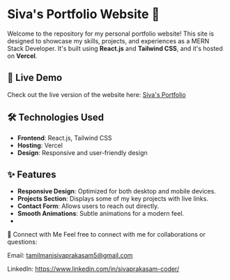 # Siva's Portfolio Website 🌟

Welcome to the repository for my personal portfolio website! This site is designed to showcase my skills, projects, and experiences as a MERN Stack Developer. It's built using **React.js** and **Tailwind CSS**, and it's hosted on **Vercel**.

## 🚀 Live Demo
Check out the live version of the website here: [Siva's Portfolio](https://siva-dun.vercel.app/)

## 🛠️ Technologies Used
- **Frontend**: React.js, Tailwind CSS
- **Hosting**: Vercel
- **Design**: Responsive and user-friendly design
  
## ✨ Features
- **Responsive Design**: Optimized for both desktop and mobile devices.
- **Projects Section**: Displays some of my key projects with live links.
- **Contact Form**: Allows users to reach out directly.
- **Smooth Animations**: Subtle animations for a modern feel.
- 
🙌 Connect with Me
Feel free to connect with me for collaborations or questions:


Email: tamilmanisivaprakasam5@gmail.com


LinkedIn: https://www.linkedin.com/in/sivaprakasam-coder/
